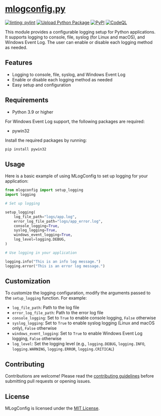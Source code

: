 # [mlogconfig.py](mlogconfig.py)

[![linting: pylint](https://img.shields.io/badge/linting-pylint-yellowgreen)](https://github.com/pylint-dev/pylint)
[![Upload Python Package](https://github.com/talltechy/mlogconfig/actions/workflows/python-publish.yml/badge.svg)](https://github.com/talltechy/mlogconfig/actions/workflows/python-publish.yml)
[![PyPI](https://img.shields.io/pypi/v/mlogconfig?label=PyPI%20Package%20Version&style=flat-square)](https://pypi.org/project/mlogconfig/)
[![CodeQL](https://github.com/talltechy/mlogconfig/actions/workflows/github-code-scanning/codeql/badge.svg?branch=main)](https://github.com/talltechy/mlogconfig/actions/workflows/github-code-scanning/codeql)

This module provides a configurable logging setup for Python applications. It supports logging to console, file, syslog (for Linux and macOS), and Windows Event Log. The user can enable or disable each logging method as needed.

## Features

- Logging to console, file, syslog, and Windows Event Log
- Enable or disable each logging method as needed
- Easy setup and configuration

## Requirements

- Python 3.9 or higher

For Windows Event Log support, the following packages are required:

- pywin32

Install the required packages by running:

```bash
pip install pywin32
```

## Usage

Here is a basic example of using MLogConfig to set up logging for your application:

```python
from mlogconfig import setup_logging
import logging

# Set up logging

setup_logging(
    log_file_path="logs/app.log",
    error_log_file_path="logs/app_error.log",
    console_logging=True,
    syslog_logging=True,
    windows_event_logging=True,
    log_level=logging.DEBUG,
)

# Use logging in your application

logging.info("This is an info log message.")
logging.error("This is an error log message.")
```

## Customization

To customize the logging configuration, modify the arguments passed to the `setup_logging` function. For example:

- `log_file_path`: Path to the log file
- `error_log_file_path`: Path to the error log file
- `console_logging`: Set to `True` to enable console logging, `False` otherwise
- `syslog_logging`: Set to `True` to enable syslog logging (Linux and macOS only), `False` otherwise
- `windows_event_logging`: Set to `True` to enable Windows Event Log logging, `False` otherwise
- `log_level`: Set the logging level (e.g., `logging.DEBUG`, `logging.INFO`, `logging.WARNING`, `logging.ERROR`, `logging.CRITICAL`)

## Contributing

Contributions are welcome! Please read the [contributing guidelines](https://github.com/talltechy/mlogconfig/blob/main/CONTRIBUTING.md) before submitting pull requests or opening issues.

## License

MLogConfig is licensed under the [MIT License](https://github.com/talltechy/mlogconfig/blob/main/LICENSE.md).
